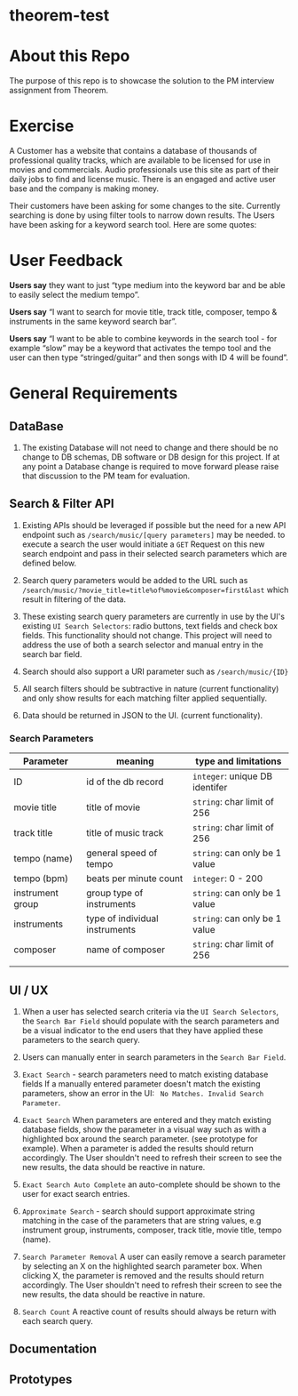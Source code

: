 # theorem-test

# About this Repo

The purpose of this repo is to showcase the solution to the PM interview assignment from Theorem. 


# Exercise 

A Customer has a website that contains a database of thousands of professional quality tracks, which are available to be licensed for use in movies and commercials. Audio professionals use this site as part of their daily jobs to find and license music. There is an engaged and active user base and the company is making money.

Their customers have been asking for some changes to the site. Currently searching is done by using filter tools to narrow down results. The Users have been asking for a keyword search tool. Here are some quotes:

# User Feedback

**Users say** they want to just “type medium into the keyword bar and be able to easily
select the medium tempo”.

**Users say** “I want to search for movie title, track title, composer, tempo & instruments in the same keyword search bar”.

**Users say** “I want to be able to combine keywords in the search tool - for example “slow” may be a keyword that activates the tempo tool and the user can then type
“stringed/guitar” and then songs with ID 4 will be found”.


# General Requirements

## DataBase 

1. The existing Database will not need to change and there should be no change to DB schemas, DB software or DB design for this project. If at any point a Database change is required to move forward please raise that discussion to the PM team for evaluation. 

## Search & Filter API

1. Existing APIs should be leveraged if possible but the need for a new API endpoint such as  `/search/music/[query parameters]` may be needed.  to execute a search the user would initiate a `GET` Request on this new search endpoint and pass in their selected search parameters which are defined below.

2. Search query parameters would be added to the URL such as `/search/music/?movie_title=title%of%movie&composer=first&last` which result in filtering of the data.   

2. These existing search query parameters are currently in use by the UI's existing `UI Search Selectors`: radio buttons,  text fields and check box fields. This functionality should not change. This project will need to address the use of both a search selector and manual entry in the search bar field. 

3. Search should also support a URI parameter such as `/search/music/{ID}`

3. All search filters should be subtractive in nature (current functionality) and only show results for each matching filter applied sequentially. 

4. Data should be returned in JSON to the UI. (current functionality).

### Search Parameters

| Parameter |  meaning |type and limitations |
|---|---|---|
| ID    | id of the db record  |  `integer`: unique DB identifer    |
| movie title  | title of movie   | `string`: char limit of 256   |
| track title | title of music track   | `string`: char limit of 256  |
| tempo (name)  | general speed of tempo  | `string`: can only be 1 value|
| tempo (bpm)   |beats per minute count   | `integer`: 0 - 200 |
| instrument group  | group type of instruments | `string`: can only be 1 value |
| instruments  | type of individual instruments | `string`: can only be 1 value  |
| composer  |name of composer   |`string`: char limit of 256  |
|   |   |   |



## UI / UX 

1. When a user has selected search criteria via the `UI Search Selectors`, the `Search Bar Field` should populate with the search parameters and be a visual indicator to the end users that they have applied these parameters to the search query. 

2. Users can manually enter in search parameters in the `Search Bar Field`. 

5. `Exact Search` - search parameters need to match existing database fields If a manually entered parameter doesn't match the existing parameters, show an error in the UI: ` No Matches. Invalid Search Parameter`. 

3. `Exact Search` When parameters are entered and they match existing database fields, show the parameter in a visual way such as with a highlighted box around the search parameter. (see prototype for example). When a parameter is added the results should return accordingly. The User shouldn't need to refresh their screen to see the new results, the data should be reactive in nature. 

3. `Exact Search Auto Complete` an auto-complete should be shown to the user for exact search entries. 

6. `Approximate Search` - search should support approximate string matching in the case of the parameters that are string values, e.g instrument group, instruments, composer, track title, movie title, tempo (name). 

4. `Search Parameter Removal` A user can easily remove a search parameter by selecting an X on the highlighted search parameter box. When clicking X, the parameter is removed and the results should return accordingly.  The User shouldn't need to refresh their screen to see the new results, the data should be reactive in nature. 

6. `Search Count` A reactive count of results should always be return with each search query. 


## Documentation 

## Prototypes 


